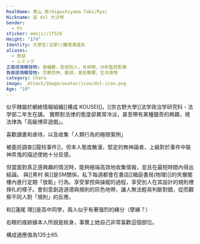 ```yaml
---
RealName: 東山 旅(Higashiyama Tabi/Ryo)
Nickname: 鼠 dsl 大沙林
Gender:
  - F♀
sticker: emoji//1f526
Height: "174"
Identity: 大學生(法學)/鐵塔清道夫
aliases:
  - 旅鼠
  - レミング
正面感情觸發物: 食蟻獸，貶低別人，吉祥物，分析監控影像
負面感情觸發物: 宗教恐怖，籃球，某些聲響，生冷食物
category: Chara
image: _Attach/Image/avatar/icon/dsl-icon.png
Age: "19"
---
```


似乎隸屬於網絡情報組織[[構成 KOUSEI]]，[[奈古野大學]]法学政治学研究科・法学部二年生在讀。 實際對法律的態度卻異常冷淡，甚至帶有某種獵奇的興趣，視法律為「高級博弈遊戲」。

喜歡讀書和虐待，以及收集「人類行為的極限案例」

被委託調查[[龍柱事件]]，但本人態度散漫，堅定的無神論者，上級對於事件中裝神弄鬼的描述使她十分反感。

但當面對真正感興趣的情況時，能夠極端高效地收集情報，並且在最短時間內得出結論。 與[[黑村 紫]]是SM關係，私下每週都會在書店[[箱庭書局(物理)]]的夾層閣樓內進行定期「放鬆」行為。享受掌控與操縱的過程，享受別人在其設計的規則裡掙扎的樣子。會刻意創造道德與規則的灰色地帶，讓人無法輕易判斷對錯，從而觀察不同人對「規則」的反應。

和[[蓮尾 理]]是高中同學，兩人似乎有著强烈的緣分（孽緣？）

右眼的痕跡據本人所說是紋身，事實上她自己非常喜歡這個部位。

構成適應值為135士65.

